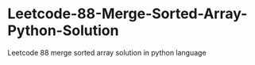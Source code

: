 # Leetcode-88-Merge-Sorted-Array-Python-Solution
Leetcode 88 merge sorted array solution in python language
